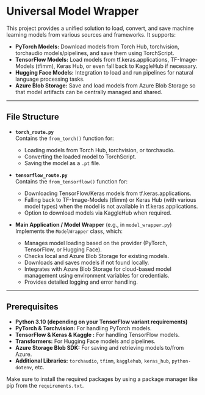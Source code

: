 # Universal Model Wrapper

This project provides a unified solution to load, convert, and save machine learning models from various sources and frameworks. It supports:

- **PyTorch Models:** Download models from Torch Hub, torchvision, torchaudio models/pipelines, and save them using TorchScript.
- **TensorFlow Models:** Load models from tf.keras.applications, TF-Image-Models (tfimm), Keras Hub, or even fall back to KaggleHub if necessary.
- **Hugging Face Models:** Integration to load and run pipelines for natural language processing tasks.
- **Azure Blob Storage:** Save and load models from Azure Blob Storage so that model artifacts can be centrally managed and shared.

---

## File Structure

- **`torch_route.py`**  
  Contains the `from_torch()` function for:
  - Loading models from Torch Hub, torchvision, or torchaudio.
  - Converting the loaded model to TorchScript.
  - Saving the model as a `.pt` file.

- **`tensorflow_route.py`**  
  Contains the `from_tensorflow()` function for:
  - Downloading TensorFlow/Keras models from tf.keras.applications.
  - Falling back to TF-Image-Models (tfimm) or Keras Hub (with various model types) when the model is not available in tf.keras.applications.
  - Option to download models via KaggleHub when required.

- **Main Application / Model Wrapper** (e.g., in `model_wrapper.py`)  
  Implements the `ModelWrapper` class, which:
  - Manages model loading based on the provider (PyTorch, TensorFlow, or Hugging Face).
  - Checks local and Azure Blob Storage for existing models.
  - Downloads and saves models if not found locally.
  - Integrates with Azure Blob Storage for cloud-based model management using environment variables for credentials.
  - Provides detailed logging and error handling.

---

## Prerequisites

- **Python 3.10 (depending on your TensorFlow variant requirements)**
- **PyTorch & Torchvision:** For handling PyTorch models.
- **TensorFlow & Keras & Kaggle :** For handling TensorFlow models.
- **Transformers:** For Hugging Face models and pipelines.
- **Azure Storage Blob SDK:** For saving and retrieving models to/from Azure.
- **Additional Libraries:** `torchaudio`, `tfimm`, `kagglehub`, `keras_hub`, `python-dotenv`, etc.

Make sure to install the required packages by using a package manager like pip from the `requirements.txt`.